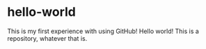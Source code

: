 # hello-world
This is my first experience with using GitHub! Hello world! This is a repository, whatever that is.
